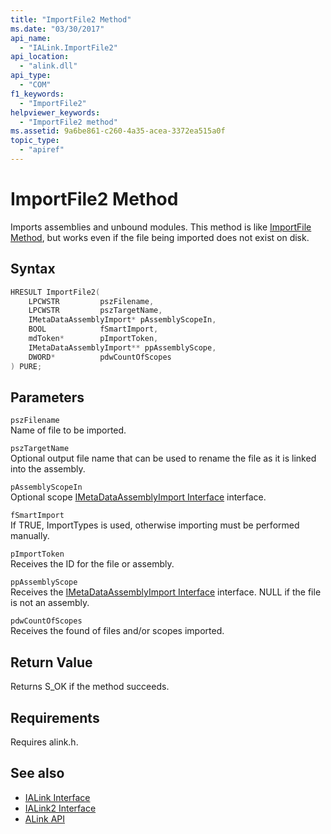 ```yaml
---
title: "ImportFile2 Method"
ms.date: "03/30/2017"
api_name: 
  - "IALink.ImportFile2"
api_location: 
  - "alink.dll"
api_type: 
  - "COM"
f1_keywords: 
  - "ImportFile2"
helpviewer_keywords: 
  - "ImportFile2 method"
ms.assetid: 9a6be861-c260-4a35-acea-3372ea515a0f
topic_type: 
  - "apiref"
---
```

# ImportFile2 Method
Imports assemblies and unbound modules. This method is like [ImportFile Method](importfile-method.md), but works even if the file being imported does not exist on disk.  
  
## Syntax  
  
```cpp  
HRESULT ImportFile2(  
    LPCWSTR         pszFilename,  
    LPCWSTR         pszTargetName,  
    IMetaDataAssemblyImport* pAssemblyScopeIn,  
    BOOL            fSmartImport,  
    mdToken*        pImportToken,  
    IMetaDataAssemblyImport** ppAssemblyScope,  
    DWORD*          pdwCountOfScopes  
) PURE;  
```  
  
## Parameters  
 `pszFilename`  
 Name of file to be imported.  
  
 `pszTargetName`  
 Optional output file name that can be used to rename the file as it is linked into the assembly.  
  
 `pAssemblyScopeIn`  
 Optional scope [IMetaDataAssemblyImport Interface](../metadata/imetadataassemblyimport-interface.md) interface.  
  
 `fSmartImport`  
 If TRUE, ImportTypes is used, otherwise importing must be performed manually.  
  
 `pImportToken`  
 Receives the ID for the file or assembly.  
  
 `ppAssemblyScope`  
 Receives the [IMetaDataAssemblyImport Interface](../metadata/imetadataassemblyimport-interface.md) interface. NULL if the file is not an assembly.  
  
 `pdwCountOfScopes`  
 Receives the found of files and/or scopes imported.  
  
## Return Value  
 Returns S_OK if the method succeeds.  
  
## Requirements  
 Requires alink.h.  
  
## See also

- [IALink Interface](ialink-interface.md)
- [IALink2 Interface](ialink2-interface.md)
- [ALink API](index.md)
